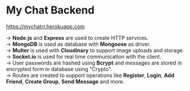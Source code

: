 # My Chat Backend
https://mychatrr.herokuapp.com

-> **Node.js** and **Express** are used to create HTTP services.   
-> **MongoDB** is used as database with **Mongoose** as driver.  
-> **Multer** is used with **Cloudinary** to support image uploads and storage.  
-> **Socket.io** is used for real time communication with the client.  
-> User passwords are hashed using **Bcrypt** and messages are stored in encrypted form in database using "Crypto".  
-> Routes are created to support operations like **Register**, **Login**, **Add Friend**, **Create Group**, **Send Message** and more.  
